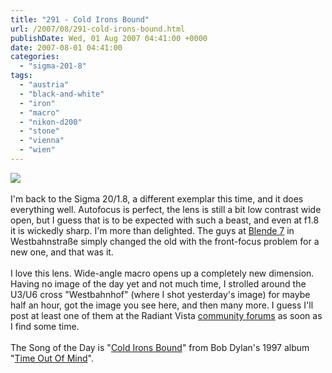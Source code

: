 ```yaml
---
title: "291 - Cold Irons Bound"
url: /2007/08/291-cold-irons-bound.html
publishDate: Wed, 01 Aug 2007 04:41:00 +0000
date: 2007-08-01 04:41:00
categories: 
  - "sigma-201-8"
tags: 
  - "austria"
  - "black-and-white"
  - "iron"
  - "macro"
  - "nikon-d200"
  - "stone"
  - "vienna"
  - "wien"
---
```

<a href="https://d25zfm9zpd7gm5.cloudfront.net/1200x1200/2007/20070731_181135_nx.jpg"><img src="https://d25zfm9zpd7gm5.cloudfront.net/0600x0600/2007/20070731_181135_nx.jpg"/></a><br/><br/>I'm back to the Sigma 20/1.8, a different exemplar this time, and it does everything well. Autofocus is perfect, the lens is still a bit low contrast wide open, but I guess that is to be expected with such a beast, and even at f1.8 it is wickedly sharp. I'm more than delighted. The guys at <a href="http://www.blende7.at/" target="_blank">Blende 7</a> in Westbahnstraße simply changed the old with the front-focus problem for a new one, and that was it.<br/><br/>I love this lens. Wide-angle macro opens up a completely new dimension. Having no image of the day yet and not much time, I strolled around the U3/U6 cross "Westbahnhof" (where I shot yesterday's image) for maybe half an hour, got the image you see here, and then many more. I guess I'll post at least one of them at the Radiant Vista <a href="http://www.radiantvista.com/community/" target="_blank">community forums</a> as soon as I find some time.<br/><br/>The Song of the Day is "<a href="http://www.bobdylan.com/songs/coldirons.html" target="_blank">Cold Irons Bound</a>" from Bob Dylan's 1997 album "<a href="http://www.amazon.com/Time-Out-Mind-Bob-Dylan/dp/B000002C2E" target="_blank">Time Out Of Mind</a>".
